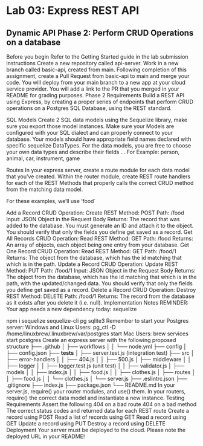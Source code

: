 # Lab 03: Express REST API

## Dynamic API Phase 2: Perform CRUD Operations on a database

Before you begin
Refer to the Getting Started guide in the lab submission instructions
Create a new repository called api-server.
Work in a new branch called basic-api, created from main.
Following completion of this assignment, create a Pull Request from basic-api to main and merge your code.
You will deploy from your main branch to a new app at your cloud service provider.
You will add a link to the PR that you merged in your README for grading purposes.
Phase 2 Requirements
Build a REST API using Express, by creating a proper series of endpoints that perform CRUD operations on a Postgres SQL Database, using the REST standard.

SQL Models
Create 2 SQL data models using the Sequelize library, make sure you export those model instances.
Make sure your Models are configured with your SQL dialect and can properly connect to your database.
Your models should have appropriate field names declared with specific sequelize DataTypes.
For the data models, you are free to choose your own data types and describe their fields … For Example: person, animal, car, instrument, game

Routes
In your express server, create a route module for each data model that you’ve created. Within the router module, create REST route handlers for each of the REST Methods that properly calls the correct CRUD method from the matching data model.

For these examples, we’ll use ‘food`

Add a Record
CRUD Operation: Create
REST Method: POST
Path: /food
Input: JSON Object in the Request Body
Returns: The record that was added to the database.
You must generate an ID and attach it to the object.
You should verify that only the fields you define get saved as a record.
Get All Records
CRUD Operation: Read
REST Method: GET
Path: /food
Returns: An array of objects, each object being one entry from your database.
Get One Record
CRUD Operation: Read
REST Method: GET
Path: /food/1
Returns: The object from the database, which has the id matching that which is in the path.
Update a Record
CRUD Operation: Update
REST Method: PUT
Path: /food/1
Input: JSON Object in the Request Body
Returns: The object from the database, which has the id matching that which is in the path, with the updated/changed data.
You should verify that only the fields you define get saved as a record.
Delete a Record
CRUD Operation: Destroy
REST Method: DELETE
Path: /food/1
Returns: The record from the database as it exists after you delete it (i.e. null).
Implementation Notes
REMINDER: Your app needs a new dependency today: sequelize

npm i sequelize sequelize-cli pg sqlite3
Remember to start your Postgres server:
Windows and Linux Users: pg_ctl -D /home/linuxbrew/.linuxbrew/var/postgres start
Mac Users: brew services start postgres
Create an express server with the following proposed structure
├── .github
│   ├── workflows
│   │   └── node.yml
├── config
│   ├── config.json
├── __tests__
│   ├── server.test.js (integration test)
├── src
│   ├── error-handlers
│   │   ├── 404.js
│   │   ├── 500.js
│   ├── middleware
│   │   ├── logger
│   │   ├── logger.test.js (unit test)
│   │   ├── validator.js
│   ├── models
│   │   ├── index.js
│   │   ├── food.js
│   │   ├── clothes.js
│   ├── routes
│   │   ├── food.js
│   │   └── clothes.js
│   └── server.js
├── .eslintrc.json
├── .gitignore
├── index.js
├── package.json
└── README.md
In your server.js, require() your router modules, and use() them.
In your routers, require() the correct data model and instantiate a new instance.
Testing Requirements
Assert the following
404 on a bad route
404 on a bad method
The correct status codes and returned data for each REST route
Create a record using POST
Read a list of records using GET
Read a record using GET
Update a record using PUT
Destroy a record using DELETE
Deployment
Your server must be deployed to the cloud. Please note the deployed URL in your README!